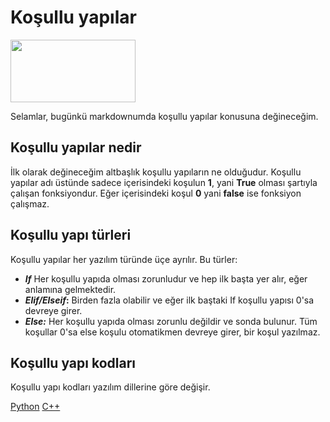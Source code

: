 # Koşullu yapılar
<img src="https://github.com/user-attachments/assets/a152581f-96f7-471d-8d7b-c5826b4f849c" width="200" height="100">

Selamlar, bugünkü markdownumda koşullu yapılar konusuna değineceğim.

## Koşullu yapılar nedir
İlk olarak değineceğim altbaşlık koşullu yapıların ne olduğudur.
Koşullu yapılar adı üstünde sadece içerisindeki koşulun **1**, yani **True** olması şartıyla çalışan fonksiyondur.
Eğer içerisindeki koşul **0** yani **false** ise fonksiyon çalışmaz.

## Koşullu yapı türleri
Koşullu yapılar her yazılım türünde üçe ayrılır.
Bu türler:
+ **_If_** Her koşullu yapıda olması zorunludur ve hep ilk başta yer alır, eğer anlamına gelmektedir.
+ **_Elif/Elseif_:** Birden fazla olabilir ve eğer ilk baştaki If koşullu yapısı 0'sa devreye girer.
+ **_Else:_** Her koşullu yapıda olması zorunlu değildir ve sonda bulunur. Tüm koşullar 0'sa else koşulu otomatikmen devreye girer, bir koşul yazılmaz.

## Koşullu yapı kodları
Koşullu yapı kodları yazılım dillerine göre değişir.

[Python](ornek.py)
[C++](ornek.cpp)

